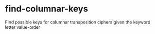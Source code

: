 # find-columnar-keys
Find possible keys for columnar transposition ciphers given the keyword letter value-order
